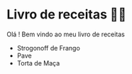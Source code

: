 # Livro de receitas :woman_cook:

Olá ! Bem vindo ao meu livro de receitas

- Strogonoff de Frango
- Pave
- Torta de Maça
